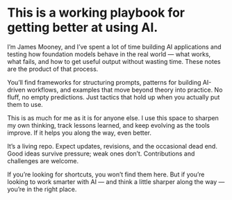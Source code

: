 # This is a working playbook for getting better at using AI.

I’m James Mooney, and I’ve spent a lot of time building AI applications and testing how foundation models behave in the real world — what works, what fails, and how to get useful output without wasting time. These notes are the product of that process.

You’ll find frameworks for structuring prompts, patterns for building AI-driven workflows, and examples that move beyond theory into practice. No fluff, no empty predictions. Just tactics that hold up when you actually put them to use.

This is as much for me as it is for anyone else. I use this space to sharpen my own thinking, track lessons learned, and keep evolving as the tools improve. If it helps you along the way, even better.

It’s a living repo. Expect updates, revisions, and the occasional dead end. Good ideas survive pressure; weak ones don’t. Contributions and challenges are welcome.

If you’re looking for shortcuts, you won’t find them here. But if you’re looking to work smarter with AI — and think a little sharper along the way — you’re in the right place.
